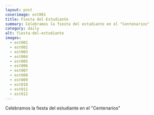 ```yaml
---
layout: post
coverimage: est001
title: Fiesta del Estudiante
summary: Celebramos la fiesta del estudiante en el "Centenarios"
category: daily
alt: fiesta-del-estudiante
images:
  - est001
  - est002
  - est003
  - est004
  - est005
  - est006
  - est007
  - est008
  - est009
  - est010
  - est011
  - est012
---
```


Celebramos la fiesta del estudiante en el "Centenarios"
